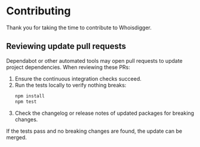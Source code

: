 # Contributing

Thank you for taking the time to contribute to Whoisdigger.

## Reviewing update pull requests

Dependabot or other automated tools may open pull requests to update project dependencies. When reviewing these PRs:

1. Ensure the continuous integration checks succeed.
2. Run the tests locally to verify nothing breaks:
   ```bash
   npm install
   npm test
   ```
3. Check the changelog or release notes of updated packages for breaking changes.

If the tests pass and no breaking changes are found, the update can be merged.
